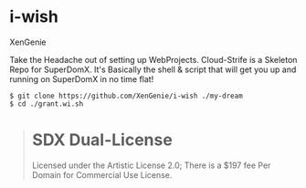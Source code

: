i-wish
============

XenGenie

Take the Headache out of setting up WebProjects.
Cloud-Strife is a Skeleton Repo for SuperDomX. It's Basically the shell & script that will get you up and running on SuperDomX in no time flat!

    $ git clone https://github.com/XenGenie/i-wish ./my-dream
    $ cd ./grant.wi.sh

> SDX Dual-License
> ===
> Licensed under the Artistic License 2.0; There is a $197 fee Per Domain for Commercial Use License.
